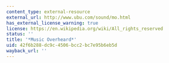 ```yaml
---
content_type: external-resource
external_url: http://www.ubu.com/sound/mo.html
has_external_license_warning: true
license: https://en.wikipedia.org/wiki/All_rights_reserved
status: ''
title: '*Music Overheard*'
uid: 42f6b288-dc9c-4506-bcc2-bc7e95b6eb5d
wayback_url: ''
---
```

